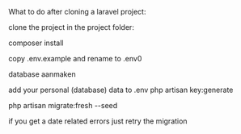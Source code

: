 What to do after cloning a laravel project:

clone the project
in the project folder:

composer install

copy .env.example and rename to .env0

database aanmaken

add your personal (database) data to .env
php artisan key:generate

php artisan migrate:fresh --seed

if you get a date related errors just retry the migration 